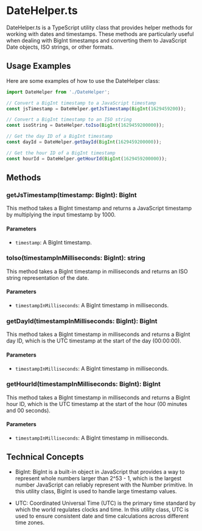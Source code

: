 # DateHelper.ts

DateHelper.ts is a TypeScript utility class that provides helper methods for working with dates and timestamps. These methods are particularly useful when dealing with BigInt timestamps and converting them to JavaScript Date objects, ISO strings, or other formats.

## Usage Examples

Here are some examples of how to use the DateHelper class:

```typescript
import DateHelper from './DateHelper';

// Convert a BigInt timestamp to a JavaScript timestamp
const jsTimestamp = DateHelper.getJsTimestamp(BigInt(1629459200));

// Convert a BigInt timestamp to an ISO string
const isoString = DateHelper.toIso(BigInt(1629459200000));

// Get the day ID of a BigInt timestamp
const dayId = DateHelper.getDayId(BigInt(1629459200000));

// Get the hour ID of a BigInt timestamp
const hourId = DateHelper.getHourId(BigInt(1629459200000));
```

## Methods

### getJsTimestamp(timestamp: BigInt): BigInt

This method takes a BigInt timestamp and returns a JavaScript timestamp by multiplying the input timestamp by 1000.

#### Parameters

- `timestamp`: A BigInt timestamp.

### toIso(timestampInMilliseconds: BigInt): string

This method takes a BigInt timestamp in milliseconds and returns an ISO string representation of the date.

#### Parameters

- `timestampInMilliseconds`: A BigInt timestamp in milliseconds.

### getDayId(timestampInMilliseconds: BigInt): BigInt

This method takes a BigInt timestamp in milliseconds and returns a BigInt day ID, which is the UTC timestamp at the start of the day (00:00:00).

#### Parameters

- `timestampInMilliseconds`: A BigInt timestamp in milliseconds.

### getHourId(timestampInMilliseconds: BigInt): BigInt

This method takes a BigInt timestamp in milliseconds and returns a BigInt hour ID, which is the UTC timestamp at the start of the hour (00 minutes and 00 seconds).

#### Parameters

- `timestampInMilliseconds`: A BigInt timestamp in milliseconds.

## Technical Concepts

- BigInt: BigInt is a built-in object in JavaScript that provides a way to represent whole numbers larger than 2^53 - 1, which is the largest number JavaScript can reliably represent with the Number primitive. In this utility class, BigInt is used to handle large timestamp values.

- UTC: Coordinated Universal Time (UTC) is the primary time standard by which the world regulates clocks and time. In this utility class, UTC is used to ensure consistent date and time calculations across different time zones.